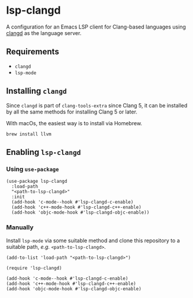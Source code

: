 # lsp-clangd

A configuration for an Emacs LSP client for Clang-based languages
using
[clangd](https://github.com/llvm-mirror/clang-tools-extra/tree/master/clangd)
as the language server.

## Requirements

* `clangd`
* `lsp-mode`

## Installing `clangd`

Since `clangd` is part of `clang-tools-extra` since Clang 5, it can be
installed by all the same methods for installing Clang 5 or later.

With macOs, the easiest way is to install via Homebrew.

``` shell
brew install llvm
```

## Enabling `lsp-clangd`

### Using `use-package`

``` emacs-lisp
(use-package lsp-clangd
  :load-path
  "<path-to-lsp-clangd>"
  :init
  (add-hook 'c-mode--hook #'lsp-clangd-c-enable)
  (add-hook 'c++-mode-hook #'lsp-clangd-c++-enable)
  (add-hook 'objc-mode-hook #'lsp-clangd-objc-enable))
```

### Manually

Install `lsp-mode` via some suitable method and clone this repository
to a suitable path, *e.g.* `<path-to-lsp-clangd>`.

```emacs-lisp
(add-to-list 'load-path "<path-to-lsp-clangd>")

(require 'lsp-clangd)

(add-hook 'c-mode--hook #'lsp-clangd-c-enable)
(add-hook 'c++-mode-hook #'lsp-clangd-c++-enable)
(add-hook 'objc-mode-hook #'lsp-clangd-objc-enable)
```
